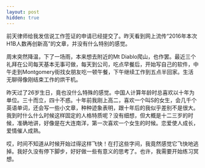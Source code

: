 ```yaml
---
layout: post
hidden: true
---
```

前天律师给我发信说工作签证的申请已经提交了。昨天看到网上流传“2016年本次H1B人数再创新高”的文章，并没有什么特别的感觉。

周末突然降温，下了一场雨，本来想去附近的Mt Diablo爬山，也作罢。最近三个礼拜在公司每天基本无事可做，每天到公司，吃点早餐后，开始写自己的软件，中午走到Montgomery街找女朋友吃一顿午餐，下午继续工作到五点半回家。生活无聊得像刚结束工作的烘干机。

昨天过了26岁生日，竟也没什么特殊的感觉。中国人计算年龄时总喜欢以十年为单位。三十而立，四十不惑。十年前我刚上高二，喜欢一个叫S的女生，会几千个英语单词，还会写一些小文章，种种迹象表明，跟十年后的我似乎差别不是很大。我到时什么什么时候这样固定的人格特质呢？没有细想，但大概是十二三岁的时候，准确地讲，好像是在大连南洋，第一次喜欢一个女生的时候。恋爱使人成长，爱情催人成熟。

哎，时间不知道从时候开始过得这样飞快！在打这些字间，我竟然感觉它飞快地逃掉。我好久没有停下脚步，好好做一些有意义的思考了。也许，我需要开始练习冥想。